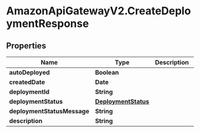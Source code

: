 # AmazonApiGatewayV2.CreateDeploymentResponse

## Properties

Name | Type | Description | Notes
------------ | ------------- | ------------- | -------------
**autoDeployed** | **Boolean** |  | [optional] 
**createdDate** | **Date** |  | [optional] 
**deploymentId** | **String** |  | [optional] 
**deploymentStatus** | [**DeploymentStatus**](DeploymentStatus.md) |  | [optional] 
**deploymentStatusMessage** | **String** |  | [optional] 
**description** | **String** |  | [optional] 


